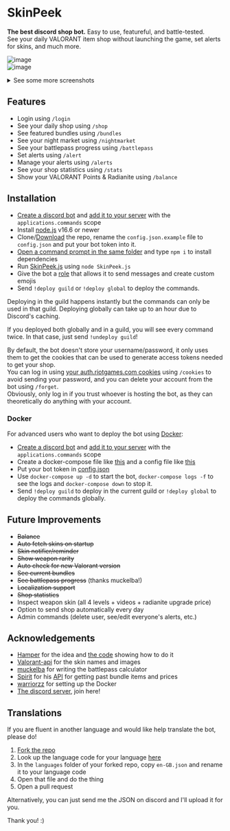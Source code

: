 # SkinPeek

**The best discord shop bot.** Easy to use, featureful, and battle-tested.  
See your daily VALORANT item shop without launching the game, set alerts for skins, and much more.

![image](https://user-images.githubusercontent.com/20621396/153754892-2be9dff0-19e7-4cc3-976b-713c327b440b.png)  
![image](https://user-images.githubusercontent.com/20621396/153755071-62ffe0f5-ae36-4aa7-924c-b2ffd9e4dc1b.png)


<details>
<summary>See some more screenshots</summary>

![image](https://user-images.githubusercontent.com/20621396/155337379-f9435975-2b6e-44fa-8bd4-9dd8413b5622.png)  
![image](https://user-images.githubusercontent.com/20621396/155331133-6f078c13-eabb-4617-a5af-0e1339360c42.png)  
![image](https://user-images.githubusercontent.com/20621396/155335268-6540b345-c08d-4252-ba31-725d216da880.png)  
![image](https://user-images.githubusercontent.com/20621396/165736062-08c3270f-fde8-4cfa-9fca-f11005f0d250.png)  
![image](https://user-images.githubusercontent.com/20621396/155335737-6df6c650-212c-47b3-838b-18a9a15b3f94.png)

</details>

## Features

- Login using `/login`
- See your daily shop using `/shop`
- See featured bundles using `/bundles`
- See your night market using `/nightmarket`
- See your battlepass progress using `/battlepass`
- Set alerts using `/alert`
- Manage your alerts using `/alerts`
- See your shop statistics using `/stats`
- Show your VALORANT Points & Radianite using `/balance`

## Installation

- [Create a discord bot](https://discordjs.guide/preparations/setting-up-a-bot-application.html#creating-your-bot) and [add it to your server](https://discordjs.guide/preparations/adding-your-bot-to-servers.html#creating-and-using-your-invite-link) with the `applications.commands` scope
- Install [node.js](https://nodejs.org/en/) v16.6 or newer
- Clone/[Download](https://github.com/giorgi-o/SkinPeek/archive/refs/heads/master.zip) the repo, rename the `config.json.example` file to `config.json` and put your bot token into it.
- [Open a command prompt in the same folder](https://www.thewindowsclub.com/how-to-open-command-prompt-from-right-click-menu#:~:text=To%20open%20a%20command%20prompt%20window%20in%20any%20folder%2C%20simply,the%20same%20inside%20any%20folder.) and type `npm i` to install dependencies
- Run [SkinPeek.js](https://github.com/giorgi-o/SkinPeek/blob/master/SkinPeek.js) using `node SkinPeek.js`
- Give the bot a [role](https://support.discord.com/hc/en-us/articles/206029707-Setting-Up-Permissions-FAQ) that allows it to send messages and create custom emojis
- Send `!deploy guild` or `!deploy global` to deploy the commands.

Deploying in the guild happens instantly but the commands can only be used in that guild. Deploying globally can take up to an hour due to Discord's caching.

If you deployed both globally and in a guild, you will see every command twice. In that case, just send `!undeploy guild`!

By default, the bot doesn't store your username/password, it only uses them to get the cookies that can be used to generate access tokens needed to get your shop.  
You can log in using [your auth.riotgames.com cookies](https://github.com/giorgi-o/SkinPeek/wiki/How-to-get-your-Riot-cookies) using `/cookies` to avoid sending your password, and you can delete your account from the bot using `/forget`.  
Obviously, only log in if you trust whoever is hosting the bot, as they can theoretically do anything with your account.

### Docker

For advanced users who want to deploy the bot using [Docker](https://www.docker.com/):

- [Create a discord bot](https://discordjs.guide/preparations/setting-up-a-bot-application.html#creating-your-bot) and [add it to your server](https://discordjs.guide/preparations/adding-your-bot-to-servers.html#creating-and-using-your-invite-link) with the `applications.commands` scope
- Create a docker-compose file like [this](https://github.com/giorgi-o/SkinPeek/blob/master/docker-compose.yml) and a config file like [this](https://github.com/giorgi-o/SkinPeek/blob/master/config.json.example)
- Put your bot token in [config.json](https://github.com/giorgi-o/SkinPeek/blob/master/config.json.example)
- Use `docker-compose up -d` to start the bot, `docker-compose logs -f` to see the logs and `docker-compose down` to stop it.
- Send `!deploy guild` to deploy in the current guild or `!deploy global` to deploy the commands globally.
 

## Future Improvements

* ~~Balance~~
* ~~Auto fetch skins on startup~~
* ~~Skin notifier/reminder~~
* ~~Show weapon rarity~~
* ~~Auto check for new Valorant version~~
* ~~See current bundles~~
* ~~See battlepass progress~~ (thanks muckelba!)
* ~~Localization support~~
* ~~Shop statistics~~
* Inspect weapon skin (all 4 levels + videos + radianite upgrade price)
* Option to send shop automatically every day
* Admin commands (delete user, see/edit everyone's alerts, etc.)

## Acknowledgements

- [Hamper](https://github.com/OwOHamper/) for the idea and [the code](https://github.com/OwOHamper/Valorant-item-shop-discord-bot/blob/main/item_shop_viewer.py) showing how to do it
- [Valorant-api](https://dash.valorant-api.com/) for the skin names and images
- [muckelba](https://github.com/muckelba) for writing the battlepass calculator
- [Spirit](https://github.com/SpiritLetsPlays) for his [API](https://docs.valtracker.gg/bundles) for getting past bundle items and prices
- [warriorzz](https://github.com/warriorzz) for setting up the Docker
- [The discord server](https://discord.gg/a9yzrw3KAm), join here!

## Translations

If you are fluent in another language and would like help translate the bot, please do!

1. [Fork the repo](https://docs.github.com/en/get-started/quickstart/fork-a-repo)
2. Look up the language code for your language [here](https://discord.com/developers/docs/reference#locales)
3. In the `languages` folder of your forked repo, copy `en-GB.json` and rename it to your language code
4. Open that file and do the thing
5. Open a pull request

Alternatively, you can just send me the JSON on discord and I'll upload it for you.

Thank you! :)
